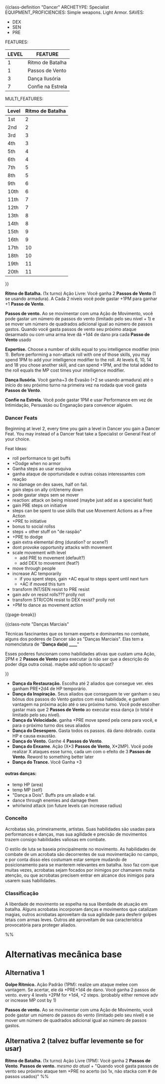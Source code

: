 {{class-definition "Dancer"
ARCHETYPE: Specialist
EQUIPMENT_PROFICIENCIES: Simple weapons. Light Armor.
SAVES:
- DEX
- SEN
- PRE

FEATURES:

| LEVEL | FEATURE           |
| ----- | ----------------- |
| 1     | Ritmo de Batalha  |
| 1     | Passos de Vento   |
| 3     | Dança Ilusória    |
| 7     | Confie na Estrela | 

MULTI_FEATURES:

| Level | Ritmo de Batalha |
| ----- | ------------- |
| 1st   | 2             |
| 2nd   | 2             |
| 3rd   | 3             |
| 4th   | 3              |
| 5th   | 4              |
| 6th   | 4              |
| 7th   | 5              |
| 8th   | 5              |
| 9th   | 6              |
| 10th  | 6              |
| 11th  | 7              |
| 12th  | 7              |
| 13th  | 8              |
| 14th  | 8              |
| 15th  | 9              |
| 16th  | 9              |
| 17th  | 10              |
| 18th  | 10              |
| 19th  | 11              |
| 20th  | 11              |
}}

**Ritmo de Batalha.** (1x turno) Ação Livre: Você ganha 2 **Passos de Vento** (1 se usando armadura). A Cada 2 níveis você pode gastar +1PM para ganhar +1 **Passo de Vento**.

**Passos de vento.** Ao se movimentar com uma Ação de Movimento, você pode gastar um número de passos do vento (limitado pelo seu nível + 1) e se mover um número de quadrados adicional igual ao número de passos gastos. Quando você gasta passos de vento seu próximo ataque desarmado ou com uma arma leve dá +1d4 de dano pra cada **Passo de Vento** usado

**Expertise.** Choose a number of skills equal to you intelligence modifier (min 1). Before performing a non-attack roll with one of those skills, you may spend 1PM to add your intelligence modifier to the roll. At levels 6, 10, 14 and 18 you chose another skill, and can spend +1PM, and the total added to the roll equals the MP cost times your intelligence modifier.

**Dança Ilusória.** Você ganha+3 de Evasão (+2 se usando armadura) até o início do seu próximo turno na primeira vez na rodada que você gasta **Passos de Vento**.

**Confie na Estrela.** Você pode gastar 1PM e usar Performance em vez de Intimidação, Persuasão ou Enganação para convencer alguém.

### Dancer Feats
Beginning at level 2, every time you gain a level in Dancer you gain a Dancer Feat. You may instead of a Dancer feat take a Specialist or General Feat of your choice.

Feat Ideas:
- roll performance to get buffs
- +Dodge when no armor
- Ganha steps ao usar esquiva
- ganha ataque de oportunidade e outras coisas interessantes com reação
- no damage on dex saves, half on fail.
- gain steps on ally crit/enemy down
- pode gastar steps sem se mover
- reaction: attack on being missed (maybe just add as a specialist feat)
- gain PRE steps on initiative
- steps can be spent to use skills that use Movement Actions as a Free Action
- +PRE to initiative
- bonus to social rollss
- steps + other stuff on "de raspão"
- +PRE to dodge
- gain extra elemental dmg (duration? or scene?)
- dont provoke opportunity attacks with movement
- scale movement with level
	- add PRE to movement (default?)
	- add DEX to movement (feat?)
- move through people
- increase AC temporarily
	- if you spent steps, gain +AC equal to steps spent until next turn
	- +AC if moved this turn
- transform INT/SEN resist to PRE resist
- gain adv on resist rolls??? prolly not
- transform STR/CON resist to DEX resist? prolly not
- +PM to dance as movement action

{{page-break}}

{{class-note "Danças Marciais"

Técnicas fascinantes que os tornam experts e dominantes no combate, alguns dos poderes de Dancer são as "Danças Marciais". Elas tem a nomenclatura de "**Dança da(o) \_\_\_\_**"

Esses poderes funcionam como habilidades ativas que custam uma Ação, 2PM e 2 **Passos de Vento** para executar (a não ser que a descrição do poder diga outra coisa). 
maybe add option to upcast?

}}
- **Dança da Restauração.** Escolha até 2 aliados que consegue ver. eles ganham PRE+2d4 de HP temporário.
- **Dança da Inspiração.** Seus aliados que conseguem te ver ganham o seu bônus dos passos do Vento gastos com essa habilidade, e ganham vantagem na próxima ação até o seu próximo turno. Você pode escolher gastar mais que 2 **Passos de Vento** ao executar essa dança (o total é limitado pelo seu nível).
- **Dança da Velocidade.** ganha +PRE move speed pela cena para você, e para o próximo turno dos seus aliados 
- **Dança do Desespero.** Gasta todos os passos. dá dano dobrado. custa HP e causa exaustão.
- **Dança do Vento.** Ganhe 4 **Passos do Vento**.
- **Dança do Enxame**. Ação (X\*3 **Passos de Vento**, X\*2MP). Você pode realizar X ataques esse turno, cada um com o efeito de 3 **Passos de Vento**. Reword to something better later
- **Dança do Trance.** Você Ganha +3 

#### outras danças:
- temp HP (area)
- temp MP (self)
- "Dança a Dois". Buffs pra um aliado e tal.
- dance through enemies and damage them
- whirlwind attack (on future levels can increase radius)


### Conceito
Acrobatas são, primeiramente, artistas. Suas habilidades são usadas para performances e danças, mas sua agilidade e precisão de movimentos trazem consigo habilidades valiosas em combate.

O estilo de luta se baseia principalmente no movimento. As habilidades de combate de um acrobata são decorrentes de sua movimentação no campo, e por conta disso eles costumam estar sempre mudando de posicionamento para se manterem relevantes em batalha. Isso faz com que muitas vezes, acrobatas sejam focados por inimigos por chamarem muita atenção, ou que acrobatas precisem entrar em alcance dos inimigos para usarem suas habilidades.

### Classificação
A liberdade de movimento se espelha na sua liberdade de atuação em batalha. Alguns acrobatas incorporam danças e movimentos que catalizam magias, outros acrobatas aproveitam da sua agilidade para desferir golpes letais com armas leves. Outros até aproveitam de sua característica provocatória para proteger aliados.

%%
# Alternativas mecânica base
## Alternativa 1
**Golpe Ritmico.** Ação Padrão (1PM): realize um ataque melee com vantagem. Se acertar, ele dá +PRE+1d4 de dano. Você ganha 2 passos de vento. every 4 levels +2PM for +1d4, +2 steps. (probably either remove adv or increase MP cost by 1)

**Passos de vento.** Ao se movimentar com uma Ação de Movimento, você pode gastar um número de passos do vento (limitado pelo seu nível) e se mover um número de quadrados adicional igual ao número de passos gastos.

## Alternativa 2 (talvez buffar levemente se for usar)
**Ritmo de Batalha.** (1x turno) Ação Livre (1PM): Você ganha 2 **Passos de Vento**.
**Passos de vento.** *mesmo do atual* + "Quando você gasta passos de vento seu próximo ataque tem +PRE no acerto (só 1x, não stacka com # de passos usados)"
%%

